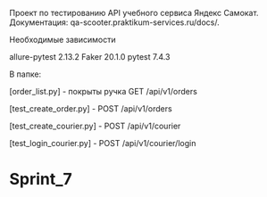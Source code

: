 Проект по тестированию API учебного сервиса Яндекс Самокат. Документация: qa-scooter.praktikum-services.ru/docs/.

Необходимые зависимости 

allure-pytest         2.13.2
Faker                 20.1.0
pytest                7.4.3

В папке: 

[order_list.py] - покрыты ручка GET /api/v1/orders

[test_create_order.py] - POST /api/v1/orders

[test_create_courier.py] - POST /api/v1/courier

[test_login_courier.py] - POST /api/v1/courier/login

# Sprint_7
